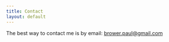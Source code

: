 ```yaml
---
title: Contact
layout: default
---
```


The best way to contact me is by email: [brower.paul@gmail.com](mailto:brower.paul@gmail.com)
